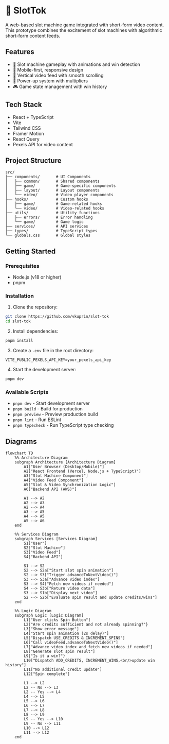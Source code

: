 # 🎰 SlotTok

A web-based slot machine game integrated with short-form video content. This prototype combines the excitement of slot machines with algorithmic short-form content feeds.

## Features

- 🎰 Slot machine gameplay with animations and win detection
- 📱 Mobile-first, responsive design
- 🎥 Vertical video feed with smooth scrolling
- 💫 Power-up system with multipliers
- 🎮 Game state management with win history

## Tech Stack

- React + TypeScript
- Vite
- Tailwind CSS
- Framer Motion
- React Query
- Pexels API for video content

## Project Structure

```
src/
├── components/       # UI Components
│   ├── common/       # Shared components
│   ├── game/         # Game-specific components
│   ├── layout/       # Layout components
│   └── video/        # Video player components
├── hooks/            # Custom hooks
│   ├── game/         # Game-related hooks
│   └── video/        # Video-related hooks
├── utils/            # Utility functions
│   ├── errors/       # Error handling
│   └── game/         # Game logic
├── services/         # API services
├── types/            # TypeScript types
└── globals.css       # Global styles
```

## Getting Started

### Prerequisites

- Node.js (v18 or higher)
- pnpm

### Installation

1. Clone the repository:

```bash
git clone https://github.com/vkuprin/slot-tok
cd slot-tok
```

2. Install dependencies:

```bash
pnpm install
```

3. Create a `.env` file in the root directory:

```env
VITE_PUBLIC_PEXELS_API_KEY=your_pexels_api_key
```

4. Start the development server:

```bash
pnpm dev
```

### Available Scripts

- `pnpm dev` - Start development server
- `pnpm build` - Build for production
- `pnpm preview` - Preview production build
- `pnpm lint` - Run ESLint
- `pnpm typecheck` - Run TypeScript type checking

## Diagrams
```mermaid
flowchart TD
    %% Architecture Diagram
    subgraph Architecture [Architecture Diagram]
        A1["User Browser (Desktop/Mobile)"]
        A2["React Frontend (Vercel, Node.js + TypeScript)"]
        A3["Slot Machine Component"]
        A4["Video Feed Component"]
        A5["Slot & Video Synchronization Logic"]
        A6["Backend API (AWS)"]
        
        A1 --> A2
        A2 --> A3
        A2 --> A4
        A3 --> A5
        A4 --> A5
        A5 --> A6
    end

    %% Services Diagram
    subgraph Services [Services Diagram]
        S1["User"]
        S2["Slot Machine"]
        S3["Video Feed"]
        S4["Backend API"]
        
        S1 --> S2
        S2 --> S2a["Start slot spin animation"]
        S2 --> S3["Trigger advanceToNextVideo()"]
        S3 --> S3a["Advance video index"]
        S3 --> S4["Fetch new videos if needed"]
        S4 --> S3b["Return video data"]
        S3 --> S1b["Display next video"]
        S2 --> S2b["Evaluate spin result and update credits/wins"]
    end

    %% Logic Diagram
    subgraph Logic [Logic Diagram]
        L1["User clicks Spin Button"]
        L2{"Are credits sufficient and not already spinning?"}
        L3["Show error message"]
        L4["Start spin animation (2s delay)"]
        L5["Dispatch USE_CREDITS & INCREMENT_SPINS"]
        L6["Call videoFeed.advanceToNextVideo()"]
        L7["Advance video index and fetch new videos if needed"]
        L8["Generate slot spin result"]
        L9{"Is it a win?"}
        L10["Dispatch ADD_CREDITS, INCREMENT_WINS,<br/>update win history"]
        L11["No additional credit update"]
        L12["Spin complete"]

        L1 --> L2
        L2 -- No --> L3
        L2 -- Yes --> L4
        L4 --> L5
        L5 --> L6
        L6 --> L7
        L7 --> L8
        L8 --> L9
        L9 -- Yes --> L10
        L9 -- No --> L11
        L10 --> L12
        L11 --> L12
    end
```
